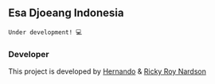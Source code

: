 ## Esa Djoeang Indonesia

```
Under development! 💻
```

### Developer

This project is developed by [Hernando](https://github.com/Hernando17) & [Ricky Roy Nardson](https://github.com/rickyroynardson)
